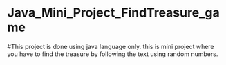 # Java_Mini_Project_FindTreasure_game
#This project is done using java language only.
this is mini project where you have to find the treasure by following the text using random numbers.
